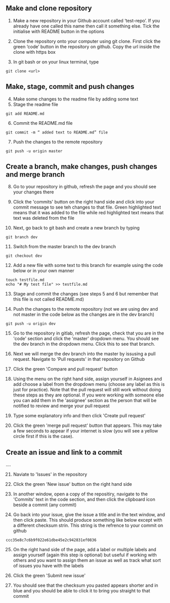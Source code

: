 
## Make and clone repository 
1.	Make a new repository in your Github account called ‘test-repo’. If you already have one called this name then call it something else. Tick the initialise with README button in the options

2.	Clone the repository onto your computer using git clone. First click the green ‘code’ button in the repository on github. Copy the url inside the clone with https box 

3.	In git bash or on your linux terminal, type 
```
git clone <url>
```

## Make, stage, commit and push changes 

4.	Make some changes to the readme file by adding some text 
5.	Stage the readme file 

```
git add README.md
```

6. Commit the README.md file
```
git commit -m “ added text to README.md” file 
```

7. Push the changes to the remote repository
```
git push -u origin master
```

## Create a branch, make changes, push changes and merge branch 

8. Go to your repository in github, refresh the page and you should see your changes there

9. Click the 'commits' button on the right hand side and click into your commit message to see teh changes to that file. Green highlighted text means that it was added to the file while red highlighted text means that text was deleted from the file

10. Next, go back to git bash and create a new branch by typing 

```
git branch dev
```

11. Switch from the master branch to the dev branch 

```
git checkout dev 
```

12. Add a new file with some text to this branch for example using the code below or in your own manner

```
touch testfile.md
echo "# My test file" >> testfile.md
```

13. Stage and commit the changes (see steps 5 and 6 but remember that this file is not called README.md)

14. Push the changes to the remote repository (not we are using dev and not master in the code below as the changes are in the dev branch)

```
git push -u origin dev 
```

15. Go to the repository in gitlab, refresh the page, check that you are in the 'code' section and click the 'master' dropdown menu. You should see the dev branch in the dropdown menu. Click this to see that branch.

16. Next we will merge the dev branch into the master by issusing a pull request. Navigate to 'Pull requests' in that repository on Github

17. Click the green 'Compare and pull request' button

18. Using the menu on the right hand side, assign yourself in Asignees and add choose a label from the dropdown menu (choose any label as this is just for practice). Note that the pull request will still work without doing these steps as they are optional. If you were working with someone else you can add them in the 'assignee' section as the person that will be notified to review and merge your pull request

19. Type some explanatory info and then click 'Create pull request'

20. Click the green 'merge pull request' button that appears. This may take a few seconds to appear if your internet is slow (you will see a yellow circle first if this is the case). 

## Create an issue and link to a commit 
....

21. Naviate to 'Issues' in the repository 

22. Click the green 'New issue' button on the right hand side

23. In another window, open a copy of the repositiry, navigate to the 'Commits' text in the code section, and then click the clipboard icon beside a commit (any commit)

24. Go back into your issue, give the issue a title and in the text window, and then click paste. This should produce something like below except with a different checksum strin. This string is the refrence to your commit on github

```
ccc35e8c7c6b9f022e61dbe45e2c942831ef0836  
```

25. On the right hand side of the page, add a label or multiple labels and assign yourself (again this step is optional) but useful if working with others and you want to assign them an issue as well as track what sort of issues you have with the labels

26. Click the green  'Submit new issue'

27. You should see that the checksum you pasted appears shorter and in blue and you should be able to click it to bring you straight to that commit 



